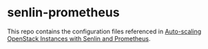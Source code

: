 # senlin-prometheus

This repo contains the configuration files referenced in [Auto-scaling OpenStack Instances with Senlin and Prometheus](https://medium.com/@dkt26111/auto-scaling-openstack-instances-with-senlin-and-prometheus-46100a9a14e1).
